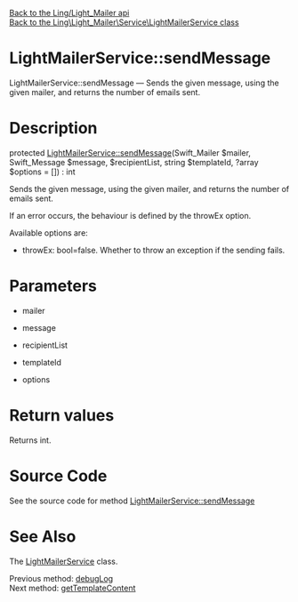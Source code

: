[Back to the Ling/Light_Mailer api](https://github.com/lingtalfi/Light_Mailer/blob/master/doc/api/Ling/Light_Mailer.md)<br>
[Back to the Ling\Light_Mailer\Service\LightMailerService class](https://github.com/lingtalfi/Light_Mailer/blob/master/doc/api/Ling/Light_Mailer/Service/LightMailerService.md)


LightMailerService::sendMessage
================



LightMailerService::sendMessage — Sends the given message, using the given mailer, and returns the number of emails sent.




Description
================


protected [LightMailerService::sendMessage](https://github.com/lingtalfi/Light_Mailer/blob/master/doc/api/Ling/Light_Mailer/Service/LightMailerService/sendMessage.md)(Swift_Mailer $mailer, Swift_Message $message, $recipientList, string $templateId, ?array $options = []) : int




Sends the given message, using the given mailer, and returns the number of emails sent.

If an error occurs, the behaviour is defined by the throwEx option.


Available options are:


- throwEx: bool=false. Whether to throw an exception if the sending fails.




Parameters
================


- mailer

    

- message

    

- recipientList

    

- templateId

    

- options

    


Return values
================

Returns int.








Source Code
===========
See the source code for method [LightMailerService::sendMessage](https://github.com/lingtalfi/Light_Mailer/blob/master/Service/LightMailerService.php#L302-L355)


See Also
================

The [LightMailerService](https://github.com/lingtalfi/Light_Mailer/blob/master/doc/api/Ling/Light_Mailer/Service/LightMailerService.md) class.

Previous method: [debugLog](https://github.com/lingtalfi/Light_Mailer/blob/master/doc/api/Ling/Light_Mailer/Service/LightMailerService/debugLog.md)<br>Next method: [getTemplateContent](https://github.com/lingtalfi/Light_Mailer/blob/master/doc/api/Ling/Light_Mailer/Service/LightMailerService/getTemplateContent.md)<br>

